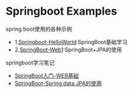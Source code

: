 # Springboot Examples

<p> spring boot使用的各种示例</p>
<ul>
   <li>
    1.<a href="https://github.com/AmyZhangHqin/Springboot/tree/master/Springboot-HelloWorld" >Springboot-HelloWorld</a>:SpringBoot基础学习    </li>
  <li>
    2.<a href="https://github.com/AmyZhangHqin/Springboot/tree/master/SpringBoot-Web1" >SpringBoot-Web1</a>:SpringBoot+JPA的使用
  </li> 
</ul>  

<p>springboot学习笔记</p>
<ul>
   <li><a href="https://mp.weixin.qq.com/s?__biz=MzU4MDI3OTgxMg==&tempkey=OTMwX29BejJEUFhRelMzOEpOak5wU29SRDNQNFUzbnRfTTNPZnoxaHFDYU0zalpEeGxDVEttbHRqcWpCREhkVzk2b2dMMzJ1d1g2YWItSnFMYlNQdHR5NGVTNWdPOUhqZFdmZWFSRUdTamg5dUdpcGFsd0NBNE5CTkhiWlpkV0Yya0xERDdFaXZESEpTYldXa2U0N01pNVNTemxWTER4Q2Z5VEdScmI5Wmd%2Bfg%3D%3D&chksm=7d580a544a2f834209a52e6c023e3fd5cdac1a6fe44e4cc49e75b3e59c6f2ee957366410aa46#rd" >SpringBoot入门-WEB基础</a>
   </li>
   <li><a href="https://mp.weixin.qq.com/s?__biz=MzU4MDI3OTgxMg==&tempkey=OTMwX0E0Z1hGU0Irc2ZlRmVJaXFwU29SRDNQNFUzbnRfTTNPZnoxaHFDYU0zalpEeGxDVEttbHRqcWpCREhmZUw5Y2lVMlQ1ZGZ1NVFDWm5tOXJVYjZBWGpfRnA0TzJqZVF0ZXJRYnkxczRjaWNScXVWTUw2TnZsenJOSm4taXM4RzJJX3FIT01XMTg0bHBzaDZ1XzdQanBIU2VKSXJzcWtjR2tGeUVXaUF%2Bfg%3D%3D&chksm=7d580a244a2f8332b0b96f7c77ffe55992e57d3fa084189892b66007baf733828976cb1c4b16#rd" >SpringBoot-Spring data JPA的使用</a>
</ul>

